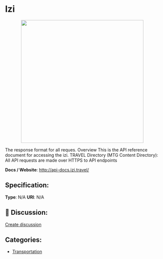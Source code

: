 # Izi
<p align="center">
    <img width="400" src="https://raw.githubusercontent.com/apis-list/apis-list/main/apis/izi/logo_256x256.png" />
</p>

The response format for all reques. Overview This is the API reference document for accessing the izi. TRAVEL Directory (MTG Content Directory): All API requests are made over HTTPS to API endpoints

**Docs / Website**: http://api-docs.izi.travel/

## Specification:
**Type**:  N/A 
**URI**:  N/A 

## 💬 Discussion:
[Create discussion](https://github.com/apis-list/apis-list/discussions/new)

## Categories:
- [Transportation](https://github.com/apis-list/apis-list#transportation)



